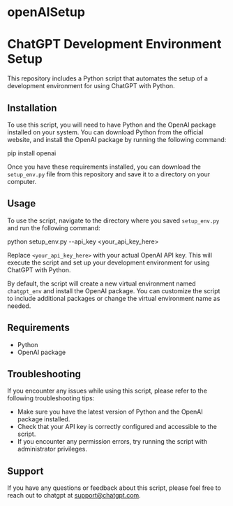 # openAISetup

# ChatGPT Development Environment Setup

This repository includes a Python script that automates the setup of a development environment for using ChatGPT with Python.

## Installation

To use this script, you will need to have Python and the OpenAI package installed on your system. You can download Python from the official website, and install the OpenAI package by running the following command:

pip install openai


Once you have these requirements installed, you can download the `setup_env.py` file from this repository and save it to a directory on your computer.

## Usage

To use the script, navigate to the directory where you saved `setup_env.py` and run the following command:

python setup_env.py --api_key <your_api_key_here>


Replace `<your_api_key_here>` with your actual OpenAI API key. This will execute the script and set up your development environment for using ChatGPT with Python.

By default, the script will create a new virtual environment named `chatgpt_env` and install the OpenAI package. You can customize the script to include additional packages or change the virtual environment name as needed.

## Requirements

- Python
- OpenAI package

## Troubleshooting

If you encounter any issues while using this script, please refer to the following troubleshooting tips:

- Make sure you have the latest version of Python and the OpenAI package installed.
- Check that your API key is correctly configured and accessible to the script.
- If you encounter any permission errors, try running the script with administrator privileges.

## Support

If you have any questions or feedback about this script, please feel free to reach out to chatgpt at [support@chatgpt.com](mailto:support@chatgpt.com).
